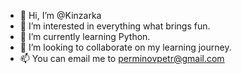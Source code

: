 - 👋 Hi, I’m @Kinzarka
- 👀 I’m interested in everything what brings fun.
- 🌱 I’m currently learning Python.
- 💞️ I’m looking to collaborate on my learning journey.
- 📫 You can email me to perminovpetr@gmail.com

<!---
Kinzarka/Kinzarka is a ✨ special ✨ repository because its `README.md` (this file) appears on your GitHub profile.
You can click the Preview link to take a look at your changes.
--->
